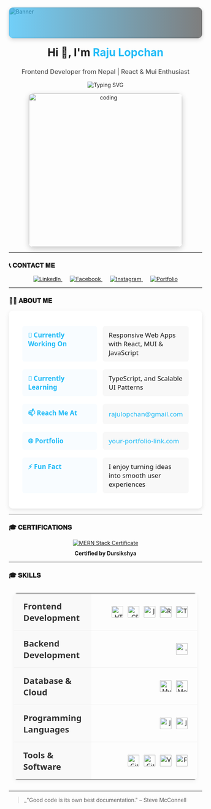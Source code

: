 <!-- Custom Banner with Gradient Overlay -->
<div style="position: relative; width: 100%; height: 80px; overflow: hidden; border-radius: 10px; box-shadow: 0 4px 12px rgba(0,0,0,0.15);">
  <img 
    src="https://user-images.githubusercontent.com/65373279/148280039-301b677b-74e7-49f8-af75-15e7c9253d74.png" 
    alt="Banner" 
    style="width: 100%; height: 100%; object-fit: cover; filter: brightness(0.8);" 
  />
  <div style="position: absolute; inset: 0; background: linear-gradient(90deg, rgba(54,188,247,0.7) 0%, rgba(0,0,0,0.5) 100%); border-radius: 10px;"></div>
</div>

<h1 align="center" style="margin-top: 20px;">Hi 👋, I'm <span style="color:#24bcf7;">Raju Lopchan</span></h1>
<h3 align="center" style="font-weight: 500; color: #555;">Frontend Developer from Nepal | React & Mui Enthusiast</h3>

<!-- Typing SVG -->
<p align="center">
  <img src="https://readme-typing-svg.herokuapp.com?font=Fira+Code&size=22&pause=1000&color=36BCF7&center=true&vCenter=true&width=435&lines=Passionate+Frontend+Developer;React+%7C+Tailwind+%7C+Modern+UI%2FUX;Clean+Code+%2B+Responsive+Design" alt="Typing SVG" />
</p>

<!-- Coding GIF -->
<p align="center" style="margin-top: 0;">
  <img src="https://raw.githubusercontent.com/abhisheknaiidu/abhisheknaiidu/master/code.gif" alt="coding" width="400" style="border-radius: 10px; box-shadow: 0 5px 15px rgba(0,0,0,0.2);" />
</p>

---

### 📞 𝐂𝐎𝐍𝐓𝐀𝐂𝐓 𝐌𝐄


<p align="center">
  <a href="https://linkedin.com/in/your-linkedin" target="_blank">
    <img src="https://img.shields.io/badge/LinkedIn-0A66C2?style=for-the-badge&logo=linkedin&logoColor=white" alt="LinkedIn" />
  </a>
  &nbsp;&nbsp;&nbsp;&nbsp;
  <a href="https://www.facebook.com/your-facebook-username" target="_blank">
    <img src="https://img.shields.io/badge/Facebook-1877F2?style=for-the-badge&logo=facebook&logoColor=white" alt="Facebook" />
  </a>
  &nbsp;&nbsp;&nbsp;&nbsp;
  <a href="https://www.instagram.com/your-instagram-username" target="_blank">
    <img src="https://img.shields.io/badge/Instagram-E4405F?style=for-the-badge&logo=instagram&logoColor=white" alt="Instagram" />
  </a>
  &nbsp;&nbsp;&nbsp;&nbsp;
  <a href="https://your-portfolio-url.com" target="_blank">
    <img src="https://img.shields.io/badge/Portfolio-0A66C2?style=for-the-badge&logo=google-chrome&logoColor=white" alt="Portfolio" />
  </a>
</p>


---
### 👨‍💻 𝐀𝐁𝐎𝐔𝐓 𝐌𝐄

<div align="center">
  <table style="border-collapse: separate; border-spacing: 15px 20px; font-size: 17px; font-family: 'Segoe UI', Tahoma, Geneva, Verdana, sans-serif; background-color: white; border-radius: 10px; box-shadow: 0 4px 12px rgba(0,0,0,0.1); padding: 20px; margin: 0 auto;">
    <tbody>
      <tr>
        <td style="font-weight: 600; color: #24bcf7; width: 200px; vertical-align: top; padding: 12px 15px; background-color: #f8fcff; border-radius: 6px;">🔭 Currently Working On</td>
        <td style="padding: 12px 15px; border-radius: 6px; background-color: #f8f8f8;">Responsive Web Apps with React, MUI  & JavaScript</td>
      </tr>
      <tr>
        <td style="font-weight: 600; color: #24bcf7; vertical-align: top; padding: 12px 15px; background-color: #f8fcff; border-radius: 6px;">🌱 Currently Learning</td>
        <td style="padding: 12px 15px; border-radius: 6px; background-color: #f8f8f8;"> TypeScript, and Scalable UI Patterns</td>
      </tr>
      <tr>
        <td style="font-weight: 600; color: #24bcf7; vertical-align: top; padding: 12px 15px; background-color: #f8fcff; border-radius: 6px;">📫 Reach Me At</td>
        <td style="padding: 12px 15px; border-radius: 6px; background-color: #f8f8f8;">
          <a href="mailto:rajulopchan@gmail.com" style="color: #24bcf7; text-decoration: none; transition: all 0.2s ease;" onmouseover="this.style.textDecoration='underline'" onmouseout="this.style.textDecoration='none'">rajulopchan@gmail.com</a>
        </td>
      </tr>
      <tr>
        <td style="font-weight: 600; color: #24bcf7; vertical-align: top; padding: 12px 15px; background-color: #f8fcff; border-radius: 6px;">🌐 Portfolio</td>
        <td style="padding: 12px 15px; border-radius: 6px; background-color: #f8f8f8;">
          <a href="http://your-portfolio-link.com" target="_blank" style="color: #24bcf7; text-decoration: none; transition: all 0.2s ease;" onmouseover="this.style.textDecoration='underline'" onmouseout="this.style.textDecoration='none'">your-portfolio-link.com</a>
        </td>
      </tr>
      <tr>
        <td style="font-weight: 600; color: #24bcf7; vertical-align: top; padding: 12px 15px; background-color: #f8fcff; border-radius: 6px;">⚡ Fun Fact</td>
        <td style="padding: 12px 15px; border-radius: 6px; background-color: #f8f8f8;">I enjoy turning ideas into smooth user experiences</td>
      </tr>
    </tbody>
  </table>
</div>

---

### 🎓 𝐂𝐄𝐑𝐓𝐈𝐅𝐈𝐂𝐀𝐓𝐈𝐎𝐍𝐒

<div align="center">
  <a href="https://drive.google.com/file/d/1ka8QcDCTdRhmF7yN0EZ30Cz4qna2XPhS/view?usp=sharing" target="_blank" title="MERN Stack Certificate" style="display: inline-block; transition: transform 0.2s ease-in-out;">
    <img src="https://img.shields.io/badge/MERN-Stack-4DB33D?style=for-the-badge&logo=mongodb&logoColor=white" 
         alt="MERN Stack Certificate" 
         onmouseover="this.style.transform='scale(1.1)'" 
         onmouseout="this.style.transform='scale(1)'" />
  </a>
   <p style="margin-top: 10px; font-weight: bold;">Certified by Dursikshya</p>
</div>

---

### 🎓 𝐒𝐊𝐈𝐋𝐋𝐒

<table align="center" style="border-collapse: collapse; width: 95%; max-width: 1000px; font-family: 'Segoe UI', Tahoma, Geneva, Verdana, sans-serif; margin: 30px auto; box-shadow: 0 4px 12px rgba(0,0,0,0.05); border-radius: 8px; overflow: hidden;">
  <!-- Frontend Development -->
  <tr>
    <td style="padding: 18px 25px; border-bottom: 1px solid #f0f0f0; font-weight: 600; font-size: 22px; width: 35%; background-color: #f9f9f9; color: #333;">Frontend Development</td>
    <td style="padding: 18px 25px; border-bottom: 1px solid #f0f0f0; text-align: right;">
      <span style="display: inline-flex; gap: 12px; flex-wrap: wrap; justify-content: flex-end;">
        <img src="https://img.shields.io/badge/HTML5-E34F26?style=for-the-badge&logo=html5&logoColor=white" alt="HTML" height="30">
        <img src="https://img.shields.io/badge/CSS3-1572B6?style=for-the-badge&logo=css3&logoColor=white" alt="CSS" height="30">
        <img src="https://img.shields.io/badge/JavaScript-F7DF1E?style=for-the-badge&logo=javascript&logoColor=black" alt="JS" height="30">
        <img src="https://img.shields.io/badge/React-61DAFB?style=for-the-badge&logo=react&logoColor=black" alt="React" height="30">
        <img src="https://img.shields.io/badge/Tailwind_CSS-38B2AC?style=for-the-badge&logo=tailwind-css&logoColor=white" alt="Tailwind" height="30">
      </span>
    </td>
  </tr>
  
  <!-- Backend Development -->
  <tr>
    <td style="padding: 18px 25px; border-bottom: 1px solid #f0f0f0; font-weight: 600; font-size: 22px; background-color: #f9f9f9; color: #333;">Backend Development</td>
    <td style="padding: 18px 25px; border-bottom: 1px solid #f0f0f0; text-align: right;">
      <span style="display: inline-flex; gap: 12px; flex-wrap: wrap; justify-content: flex-end;">
        <img src="https://img.shields.io/badge/.NET-512BD4?style=for-the-badge&logo=dotnet&logoColor=white" alt=".NET" height="30">
      </span>
    </td>
  </tr>
  
  <!-- Database & Cloud -->
  <tr>
    <td style="padding: 18px 25px; border-bottom: 1px solid #f0f0f0; font-weight: 600; font-size: 22px; background-color: #f9f9f9; color: #333;">Database & Cloud</td>
    <td style="padding: 18px 25px; border-bottom: 1px solid #f0f0f0; text-align: right;">
      <span style="display: inline-flex; gap: 12px; flex-wrap: wrap; justify-content: flex-end;">
        <img src="https://img.shields.io/badge/MySQL-4479A1?style=for-the-badge&logo=mysql&logoColor=white" alt="MySQL" height="30">
        <img src="https://img.shields.io/badge/MongoDB-47A248?style=for-the-badge&logo=mongodb&logoColor=white" alt="MongoDB" height="30">
      </span>
    </td>
  </tr>
  
  <!-- Programming Languages -->
  <tr>
    <td style="padding: 18px 25px; border-bottom: 1px solid #f0f0f0; font-weight: 600; font-size: 22px; background-color: #f9f9f9; color: #333;">Programming Languages</td>
    <td style="padding: 18px 25px; border-bottom: 1px solid #f0f0f0; text-align: right;">
      <span style="display: inline-flex; gap: 12px; flex-wrap: wrap; justify-content: flex-end;">
        <img src="https://img.shields.io/badge/JavaScript-F7DF1E?style=for-the-badge&logo=javascript&logoColor=black" alt="JS" height="30">
        <img src="https://img.shields.io/badge/Java-007396?style=for-the-badge&logo=java&logoColor=white" alt="Java" height="30">
      </span>
    </td>
  </tr>
  
  <!-- Tools & Software -->
  <tr>
    <td style="padding: 18px 25px; font-weight: 600; font-size: 22px; background-color: #f9f9f9; color: #333;">Tools & Software</td>
    <td style="padding: 18px 25px; text-align: right;">
      <span style="display: inline-flex; gap: 12px; flex-wrap: wrap; justify-content: flex-end;">
        <img src="https://img.shields.io/badge/Git-F05032?style=for-the-badge&logo=git&logoColor=white" alt="Git" height="30">
        <img src="https://img.shields.io/badge/GitHub-181717?style=for-the-badge&logo=github&logoColor=white" alt="GitHub" height="30">
        <img src="https://img.shields.io/badge/VS_Code-007ACC?style=for-the-badge&logo=visualstudiocode&logoColor=white" alt="VSCode" height="30">
        <img src="https://img.shields.io/badge/Figma-F24E1E?style=for-the-badge&logo=figma&logoColor=white" alt="Figma" height="30">
      </span>
    </td>
  </tr>
</table>

---


> _"Good code is its own best documentation." – Steve McConnell
